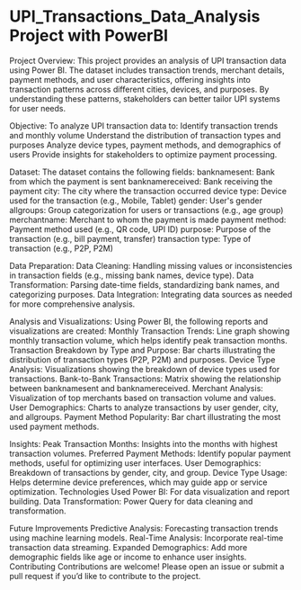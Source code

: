 # UPI_Transactions_Data_Analysis Project with PowerBI

Project Overview:
This project provides an analysis of UPI transaction data using Power BI. The dataset includes transaction trends, merchant details, payment methods, and user characteristics, offering insights into transaction patterns across different cities, devices, and purposes. By understanding these patterns, stakeholders can better tailor UPI systems for user needs.


Objective:
To analyze UPI transaction data to:
Identify transaction trends and monthly volume
Understand the distribution of transaction types and purposes
Analyze device types, payment methods, and demographics of users
Provide insights for stakeholders to optimize payment processing.


Dataset:
The dataset contains the following fields:
banknamesent: Bank from which the payment is sent
banknamereceived: Bank receiving the payment
city: The city where the transaction occurred
device type: Device used for the transaction (e.g., Mobile, Tablet)
gender: User's gender
allgroups: Group categorization for users or transactions (e.g., age group)
merchantname: Merchant to whom the payment is made
payment method: Payment method used (e.g., QR code, UPI ID)
purpose: Purpose of the transaction (e.g., bill payment, transfer)
transaction type: Type of transaction (e.g., P2P, P2M)


Data Preparation:
Data Cleaning: Handling missing values or inconsistencies in transaction fields (e.g., missing bank names, device type).
Data Transformation: Parsing date-time fields, standardizing bank names, and categorizing purposes.
Data Integration: Integrating data sources as needed for more comprehensive analysis.


Analysis and Visualizations:
Using Power BI, the following reports and visualizations are created:
Monthly Transaction Trends: Line graph showing monthly transaction volume, which helps identify peak transaction months.
Transaction Breakdown by Type and Purpose: Bar charts illustrating the distribution of transaction types (P2P, P2M) and purposes.
Device Type Analysis: Visualizations showing the breakdown of device types used for transactions.
Bank-to-Bank Transactions: Matrix showing the relationship between banknamesent and banknamereceived.
Merchant Analysis: Visualization of top merchants based on transaction volume and values.
User Demographics: Charts to analyze transactions by user gender, city, and allgroups.
Payment Method Popularity: Bar chart illustrating the most used payment methods.


Insights:
Peak Transaction Months: Insights into the months with highest transaction volumes.
Preferred Payment Methods: Identify popular payment methods, useful for optimizing user interfaces.
User Demographics: Breakdown of transactions by gender, city, and group.
Device Type Usage: Helps determine device preferences, which may guide app or service optimization.
Technologies Used
Power BI: For data visualization and report building.
Data Transformation: Power Query for data cleaning and transformation.


Future Improvements
Predictive Analysis: Forecasting transaction trends using machine learning models.
Real-Time Analysis: Incorporate real-time transaction data streaming.
Expanded Demographics: Add more demographic fields like age or income to enhance user insights.
Contributing
Contributions are welcome! Please open an issue or submit a pull request if you’d like to contribute to the project.
